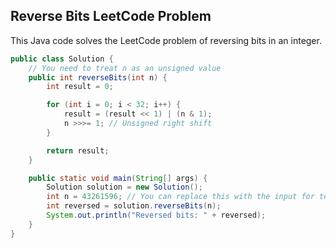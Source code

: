 ## Reverse Bits LeetCode Problem

This Java code solves the LeetCode problem of reversing bits in an integer.

```java
public class Solution {
    // You need to treat n as an unsigned value
    public int reverseBits(int n) {
        int result = 0;

        for (int i = 0; i < 32; i++) {
            result = (result << 1) | (n & 1);
            n >>>= 1; // Unsigned right shift
        }

        return result;
    }

    public static void main(String[] args) {
        Solution solution = new Solution();
        int n = 43261596; // You can replace this with the input for testing
        int reversed = solution.reverseBits(n);
        System.out.println("Reversed bits: " + reversed);
    }
}
